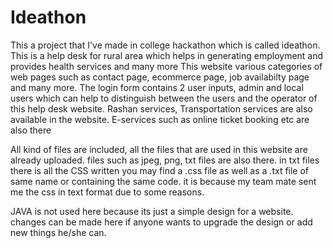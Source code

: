 # Ideathon
This a project that I've made in college hackathon which is called ideathon. This is a help desk for rural area which helps in generating employment and provides health services and many more
This website various categories of web pages such as contact page, ecommerce page, job availabilty page and many more.
The login form contains 2 user inputs, admin and local users which can help to distinguish between the users and the operator of this help desk website.
Rashan services, Transportation services are also available in the website.
E-services such as online ticket booking etc are also there

All kind of files are included, all the files that are used in this website are already uploaded.
files such as jpeg, png, txt files are also there.
in txt files there is all the CSS written 
you may find a .css file as well as a .txt file of same name or containing the same code. it is because my team mate sent me the css in text format due to some reasons.

JAVA is not used here because its just a simple design for a website.
changes can be made here if anyone wants to upgrade the design or add new things he/she can.
